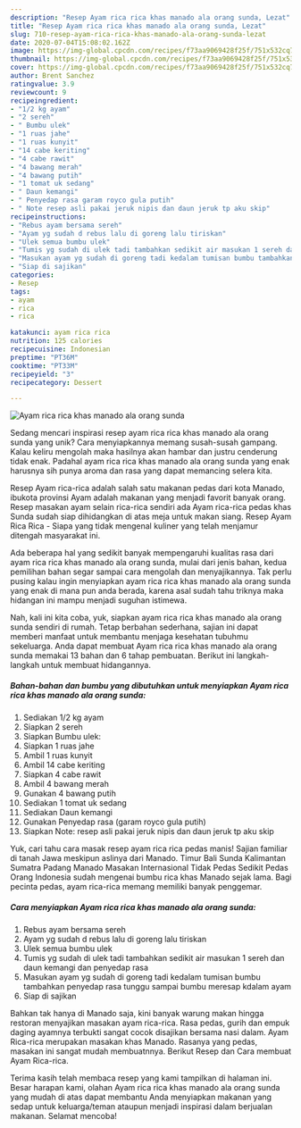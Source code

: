 ```yaml
---
description: "Resep Ayam rica rica khas manado ala orang sunda, Lezat"
title: "Resep Ayam rica rica khas manado ala orang sunda, Lezat"
slug: 710-resep-ayam-rica-rica-khas-manado-ala-orang-sunda-lezat
date: 2020-07-04T15:08:02.162Z
image: https://img-global.cpcdn.com/recipes/f73aa9069428f25f/751x532cq70/ayam-rica-rica-khas-manado-ala-orang-sunda-foto-resep-utama.jpg
thumbnail: https://img-global.cpcdn.com/recipes/f73aa9069428f25f/751x532cq70/ayam-rica-rica-khas-manado-ala-orang-sunda-foto-resep-utama.jpg
cover: https://img-global.cpcdn.com/recipes/f73aa9069428f25f/751x532cq70/ayam-rica-rica-khas-manado-ala-orang-sunda-foto-resep-utama.jpg
author: Brent Sanchez
ratingvalue: 3.9
reviewcount: 9
recipeingredient:
- "1/2 kg ayam"
- "2 sereh"
- " Bumbu ulek"
- "1 ruas jahe"
- "1 ruas kunyit"
- "14 cabe keriting"
- "4 cabe rawit"
- "4 bawang merah"
- "4 bawang putih"
- "1 tomat uk sedang"
- " Daun kemangi"
- " Penyedap rasa garam royco gula putih"
- " Note resep asli pakai jeruk nipis dan daun jeruk tp aku skip"
recipeinstructions:
- "Rebus ayam bersama sereh"
- "Ayam yg sudah d rebus lalu di goreng lalu tiriskan"
- "Ulek semua bumbu ulek"
- "Tumis yg sudah di ulek tadi tambahkan sedikit air masukan 1 sereh dan daun kemangi dan penyedap rasa"
- "Masukan ayam yg sudah di goreng tadi kedalam tumisan bumbu tambahkan penyedap rasa tunggu sampai bumbu meresap kdalam ayam"
- "Siap di sajikan"
categories:
- Resep
tags:
- ayam
- rica
- rica

katakunci: ayam rica rica 
nutrition: 125 calories
recipecuisine: Indonesian
preptime: "PT36M"
cooktime: "PT33M"
recipeyield: "3"
recipecategory: Dessert

---
```



![Ayam rica rica khas manado ala orang sunda](https://img-global.cpcdn.com/recipes/f73aa9069428f25f/751x532cq70/ayam-rica-rica-khas-manado-ala-orang-sunda-foto-resep-utama.jpg)

Sedang mencari inspirasi resep ayam rica rica khas manado ala orang sunda yang unik? Cara menyiapkannya memang susah-susah gampang. Kalau keliru mengolah maka hasilnya akan hambar dan justru cenderung tidak enak. Padahal ayam rica rica khas manado ala orang sunda yang enak harusnya sih punya aroma dan rasa yang dapat memancing selera kita.

Resep Ayam rica-rica adalah salah satu makanan pedas dari kota Manado, ibukota provinsi Ayam adalah makanan yang menjadi favorit banyak orang. Resep masakan ayam selain rica-rica sendiri ada Ayam rica-rica pedas khas Sunda sudah siap dihidangkan di atas meja untuk makan siang. Resep Ayam Rica Rica - Siapa yang tidak mengenal kuliner yang telah menjamur ditengah masyarakat ini.

Ada beberapa hal yang sedikit banyak mempengaruhi kualitas rasa dari ayam rica rica khas manado ala orang sunda, mulai dari jenis bahan, kedua pemilihan bahan segar sampai cara mengolah dan menyajikannya. Tak perlu pusing kalau ingin menyiapkan ayam rica rica khas manado ala orang sunda yang enak di mana pun anda berada, karena asal sudah tahu triknya maka hidangan ini mampu menjadi suguhan istimewa.


Nah, kali ini kita coba, yuk, siapkan ayam rica rica khas manado ala orang sunda sendiri di rumah. Tetap berbahan sederhana, sajian ini dapat memberi manfaat untuk membantu menjaga kesehatan tubuhmu sekeluarga. Anda dapat membuat Ayam rica rica khas manado ala orang sunda memakai 13 bahan dan 6 tahap pembuatan. Berikut ini langkah-langkah untuk membuat hidangannya.

<!--inarticleads1-->

##### Bahan-bahan dan bumbu yang dibutuhkan untuk menyiapkan Ayam rica rica khas manado ala orang sunda:

1. Sediakan 1/2 kg ayam
1. Siapkan 2 sereh
1. Siapkan  Bumbu ulek:
1. Siapkan 1 ruas jahe
1. Ambil 1 ruas kunyit
1. Ambil 14 cabe keriting
1. Siapkan 4 cabe rawit
1. Ambil 4 bawang merah
1. Gunakan 4 bawang putih
1. Sediakan 1 tomat uk sedang
1. Sediakan  Daun kemangi
1. Gunakan  Penyedap rasa (garam royco gula putih)
1. Siapkan  Note: resep asli pakai jeruk nipis dan daun jeruk tp aku skip


Yuk, cari tahu cara masak resep ayam rica rica pedas manis! Sajian familiar di tanah Jawa meskipun aslinya dari Manado. Timur Bali Sunda Kalimantan Sumatra Padang Manado Masakan Internasional Tidak Pedas Sedikit Pedas Orang Indonesia sudah mengenai bumbu rica khas Manado sejak lama. Bagi pecinta pedas, ayam rica-rica memang memiliki banyak penggemar. 

<!--inarticleads2-->

##### Cara menyiapkan Ayam rica rica khas manado ala orang sunda:

1. Rebus ayam bersama sereh
1. Ayam yg sudah d rebus lalu di goreng lalu tiriskan
1. Ulek semua bumbu ulek
1. Tumis yg sudah di ulek tadi tambahkan sedikit air masukan 1 sereh dan daun kemangi dan penyedap rasa
1. Masukan ayam yg sudah di goreng tadi kedalam tumisan bumbu tambahkan penyedap rasa tunggu sampai bumbu meresap kdalam ayam
1. Siap di sajikan


Bahkan tak hanya di Manado saja, kini banyak warung makan hingga restoran menyajikan masakan ayam rica-rica. Rasa pedas, gurih dan empuk daging ayamnya terbukti sangat cocok disajikan bersama nasi dalam. Ayam Rica-rica merupakan masakan khas Manado. Rasanya yang pedas, masakan ini sangat mudah membuatnnya. Berikut Resep dan Cara membuat Ayam Rica-rica. 

Terima kasih telah membaca resep yang kami tampilkan di halaman ini. Besar harapan kami, olahan Ayam rica rica khas manado ala orang sunda yang mudah di atas dapat membantu Anda menyiapkan makanan yang sedap untuk keluarga/teman ataupun menjadi inspirasi dalam berjualan makanan. Selamat mencoba!
